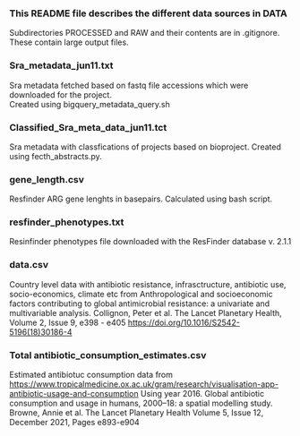 ### This README file describes the different data sources in DATA
Subdirectories PROCESSED and RAW and their contents are in .gitignore. These contain large output files.

### Sra_metadata_jun11.txt
Sra metadata fetched based on fastq file accessions which were downloaded for the project.  
Created using bigquery_metadata_query.sh

### Classified_Sra_meta_data_jun11.tct
Sra metadata with classfications of projects based on bioproject.
Created using fecth_abstracts.py.

### gene_length.csv
Resfinder ARG gene lenghts in basepairs. Calculated using bash script.

### resfinder_phenotypes.txt
Resinfinder phenotypes file downloaded with the ResFinder database v. 2.1.1

### data.csv
Country level data with antibiotic resistance, infrasctructure, antibiotic use, socio-economics, climate etc from Anthropological and socioeconomic factors contributing to global antimicrobial resistance: a univariate and multivariable analysis.
Collignon, Peter et al.
The Lancet Planetary Health, Volume 2, Issue 9, e398 - e405
https://doi.org/10.1016/S2542-5196(18)30186-4

### Total antibiotic_consumption_estimates.csv
Estimated antibiotuc consumption data from https://www.tropicalmedicine.ox.ac.uk/gram/research/visualisation-app-antibiotic-usage-and-consumption 
Using year 2016.
Global antibiotic consumption and usage in humans, 2000–18: a spatial modelling study.
Browne, Annie et al.
The Lancet Planetary Health Volume 5, Issue 12, December 2021, Pages e893-e904

